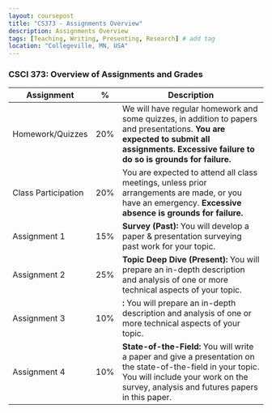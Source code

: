 ```yaml
---
layout: coursepost
title: "CS373 - Assignments Overview"
description: Assignments Overview
tags: [Teaching, Writing, Presenting, Research] # add tag
location: "Collegeville, MN, USA"
---
```


### CSCI 373: Overview of Assignments and Grades

| **Assignment** | **%** | **Description** |
| --- | --- | --- |
| Homework/Quizzes | 20% | We will have regular homework and some quizzes, in addition to papers and presentations. **You are expected to submit all assignments. Excessive failure to do so is grounds for failure.** |
| Class Participation | 20% | You are expected to attend all class meetings, unless prior arrangements are made, or you have an emergency. **Excessive absence is grounds for failure.** |
| Assignment 1 |  15% |   **Survey (Past):** You will develop a paper & presentation surveying past work for your topic.|
| Assignment 2 |  25% |   **Topic Deep Dive (Present):** You will prepare an in-depth description and analysis of one or more technical aspects of your topic.|
| Assignment 3 |  10% |   **:** You will prepare an in-depth description and analysis of one or more technical aspects of your topic.|
| Assignment 4 |  10% | **State-of-the-Field:** You will write a paper and give a presentation on the state-of-the-field in your topic. You will include your work on the survey, analysis and futures papers in this paper.|

